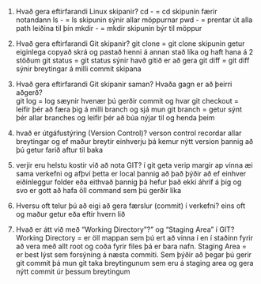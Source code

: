 1. Hvað gera eftirfarandi Linux skipanir?
    cd - = cd skipunin færir notandann
    ls - = ls skipunin sýnir allar möppurnar
    pwd - = prentar út alla path leiðina til þín
    mkdir - = mkdir skipunin býr til möppur

2. Hvað gera eftirfarandi Git skipanir?
    git clone = git clone skipunin getur eiginlega copyað skrá og pastað henni á annan stað líka og haft hana á 2 stöðum
    git status = git status sýnir havð gitið er að gera
    git diff = git diff sýnir breytingar á milli commit skipana

3. Hvað gera eftirfarandi Git skipanir saman? Hvaða gagn er að þeirri aðgerð?   
    git log = log sæynir hvenær þú gerðir commit og hvar
    git checkout = leifir þér að færa þig á milli branch og sjá mun
    git branch = getur sýnt þér allar branches og leifir þér að búa nýjar til og henda þeim
4. hvað er útgáfustýring (Version Control)?
    verson control recordar allar breytingar og ef maður breytir einhverju þá kemur nýtt version þannig að þú getur farið aftur til baka
5. verjir eru helstu kostir við að nota GIT?
    í git geta verip margir ap vinna æi sama verkefni og afþví þetta er local þannig að það þýðir að ef einhver eiðinleggur folder eða eithvað þannig þá hefur það ekki áhrif á þig og svo er gott að hafa öll command sem þú gerðir líka
6. Hversu oft telur þú að eigi að gera færslur (commit) í verkefni?
   eins oft og maður getur eða eftir hvern lið
7. Hvað er átt við með “Working Directory”?” og “Staging Area” í GIT?
 Working Directory = er öll mappan sem þú ert að vinna í en í staðinn fyrir að vera með allt root og coða fyrir files þá er bara nafn.
Staging Area = er best lýst sem forsýning á næsta commiti. Sem þýðir að þegar þú gerir git commit þá mun git taka breytingunum sem eru á staging area og gera nýtt commit úr þessum breytingum